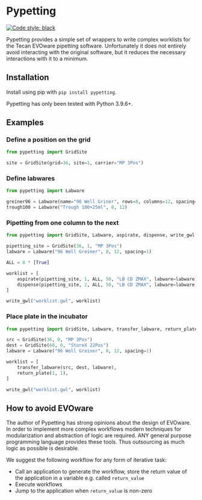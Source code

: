 # Pypetting

[![Code style: black](https://img.shields.io/badge/code%20style-black-000000.svg)](https://github.com/psf/black)

Pypetting provides a simple set of wrappers to write complex worklists for the
Tecan EVOware pipetting software. Unfortunately it does not entirely avoid
interacting with the original software, but it reduces the necessary
interactions with it to a minimum.

## Installation

Install using pip with `pip install pypetting`.

Pypetting has only been tested with Python 3.9.6+.

## Examples

### Define a position on the grid

```python
from pypetting import GridSite

site = GridSite(grid=36, site=1, carrier="MP 3Pos")
```

### Define labwares

```python
from pypetting import Labware

greiner96 = Labware(name="96 Well Griner", rows=8, columns=12, spacing=1)
trough100 = Labware("Trough 100+25ml", 8, 12)
```

### Pipetting from one column to the next

```python
from pypetting import GridSite, Labware, aspirate, dispense, write_gwl

pipetting_site = GridSite(36, 1, "MP 3Pos")
labware = Labware("96 Well Greiner", 8, 12, spacing=1)

ALL = 8 * [True]

worklist = [
    aspirate(pipetting_site, 1, ALL, 50, "LB CD ZMAX", labware=labware),
    dispense(pipetting_site, 2, ALL, 50, "LB CD ZMAX", labware=labware),
]

write_gwl("worklist.gwl", worklist)
```

### Place plate in the incubator

```python
from pypetting import GridSite, Labware, transfer_labware, return_plate, write_gwl

src = GridSite(36, 0, "MP 3Pos")
dest = GridSite(68, 0, "StoreX 22Pos")
labware = Labware("96 Well Greiner", 8, 12, spacing=1)

worklist = [
    transfer_labware(src, dest, labware),
    return_plate(1, 1),
]

write_gwl("worklist.gwl", worklist)
```

## How to avoid EVOware

The author of Pypetting has strong opinions about the design of EVOware. In
order to implement more complex workflows modern techniques for modularization
and abstraction of logic are required. ANY general purpose programming language
provides these tools. Thus outsourcing as much logic as possible is desirable.

We suggest the following workflow for any form of iterative task:

- Call an application to generate the workflow, store the return value of the
  application in a variable e.g. called `return_value`
- Execute workflows
- Jump to the application when `return_value` is non-zero
